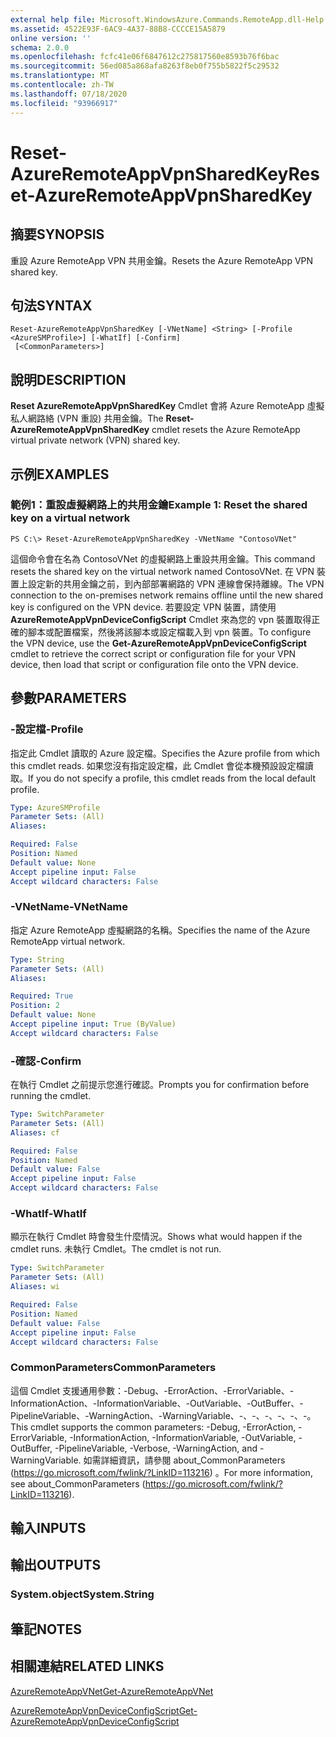 ```yaml
---
external help file: Microsoft.WindowsAzure.Commands.RemoteApp.dll-Help.xml
ms.assetid: 4522E93F-6AC9-4A37-88B8-CCCCE15A5879
online version: ''
schema: 2.0.0
ms.openlocfilehash: fcfc41e06f6847612c275817560e8593b76f6bac
ms.sourcegitcommit: 56ed085a868afa8263f8eb0f755b5822f5c29532
ms.translationtype: MT
ms.contentlocale: zh-TW
ms.lasthandoff: 07/18/2020
ms.locfileid: "93966917"
---
```

# <span data-ttu-id="aa012-101">Reset-AzureRemoteAppVpnSharedKey</span><span class="sxs-lookup"><span data-stu-id="aa012-101">Reset-AzureRemoteAppVpnSharedKey</span></span>

## <span data-ttu-id="aa012-102">摘要</span><span class="sxs-lookup"><span data-stu-id="aa012-102">SYNOPSIS</span></span>
<span data-ttu-id="aa012-103">重設 Azure RemoteApp VPN 共用金鑰。</span><span class="sxs-lookup"><span data-stu-id="aa012-103">Resets the Azure RemoteApp VPN shared key.</span></span>

## <span data-ttu-id="aa012-104">句法</span><span class="sxs-lookup"><span data-stu-id="aa012-104">SYNTAX</span></span>

```
Reset-AzureRemoteAppVpnSharedKey [-VNetName] <String> [-Profile <AzureSMProfile>] [-WhatIf] [-Confirm]
 [<CommonParameters>]
```

## <span data-ttu-id="aa012-105">說明</span><span class="sxs-lookup"><span data-stu-id="aa012-105">DESCRIPTION</span></span>
<span data-ttu-id="aa012-106">**Reset AzureRemoteAppVpnSharedKey** Cmdlet 會將 Azure RemoteApp 虛擬私人網路絡 (VPN 重設) 共用金鑰。</span><span class="sxs-lookup"><span data-stu-id="aa012-106">The **Reset-AzureRemoteAppVpnSharedKey** cmdlet resets the Azure RemoteApp virtual private network (VPN) shared key.</span></span>

## <span data-ttu-id="aa012-107">示例</span><span class="sxs-lookup"><span data-stu-id="aa012-107">EXAMPLES</span></span>

### <span data-ttu-id="aa012-108">範例1：重設虛擬網路上的共用金鑰</span><span class="sxs-lookup"><span data-stu-id="aa012-108">Example 1: Reset the shared key on a virtual network</span></span>
```
PS C:\> Reset-AzureRemoteAppVpnSharedKey -VNetName "ContosoVNet"
```

<span data-ttu-id="aa012-109">這個命令會在名為 ContosoVNet 的虛擬網路上重設共用金鑰。</span><span class="sxs-lookup"><span data-stu-id="aa012-109">This command resets the shared key on the virtual network named ContosoVNet.</span></span>
<span data-ttu-id="aa012-110">在 VPN 裝置上設定新的共用金鑰之前，到內部部署網路的 VPN 連線會保持離線。</span><span class="sxs-lookup"><span data-stu-id="aa012-110">The VPN connection to the on-premises network remains offline until the new shared key is configured on the VPN device.</span></span>
<span data-ttu-id="aa012-111">若要設定 VPN 裝置，請使用 **AzureRemoteAppVpnDeviceConfigScript** Cmdlet 來為您的 vpn 裝置取得正確的腳本或配置檔案，然後將該腳本或設定檔載入到 vpn 裝置。</span><span class="sxs-lookup"><span data-stu-id="aa012-111">To configure the VPN device, use the **Get-AzureRemoteAppVpnDeviceConfigScript** cmdlet to retrieve the correct script or configuration file for your VPN device, then load that script or configuration file onto the VPN device.</span></span>

## <span data-ttu-id="aa012-112">參數</span><span class="sxs-lookup"><span data-stu-id="aa012-112">PARAMETERS</span></span>

### <span data-ttu-id="aa012-113">-設定檔</span><span class="sxs-lookup"><span data-stu-id="aa012-113">-Profile</span></span>
<span data-ttu-id="aa012-114">指定此 Cmdlet 讀取的 Azure 設定檔。</span><span class="sxs-lookup"><span data-stu-id="aa012-114">Specifies the Azure profile from which this cmdlet reads.</span></span>
<span data-ttu-id="aa012-115">如果您沒有指定設定檔，此 Cmdlet 會從本機預設設定檔讀取。</span><span class="sxs-lookup"><span data-stu-id="aa012-115">If you do not specify a profile, this cmdlet reads from the local default profile.</span></span>

```yaml
Type: AzureSMProfile
Parameter Sets: (All)
Aliases: 

Required: False
Position: Named
Default value: None
Accept pipeline input: False
Accept wildcard characters: False
```

### <span data-ttu-id="aa012-116">-VNetName</span><span class="sxs-lookup"><span data-stu-id="aa012-116">-VNetName</span></span>
<span data-ttu-id="aa012-117">指定 Azure RemoteApp 虛擬網路的名稱。</span><span class="sxs-lookup"><span data-stu-id="aa012-117">Specifies the name of the Azure RemoteApp virtual network.</span></span>

```yaml
Type: String
Parameter Sets: (All)
Aliases: 

Required: True
Position: 2
Default value: None
Accept pipeline input: True (ByValue)
Accept wildcard characters: False
```

### <span data-ttu-id="aa012-118">-確認</span><span class="sxs-lookup"><span data-stu-id="aa012-118">-Confirm</span></span>
<span data-ttu-id="aa012-119">在執行 Cmdlet 之前提示您進行確認。</span><span class="sxs-lookup"><span data-stu-id="aa012-119">Prompts you for confirmation before running the cmdlet.</span></span>

```yaml
Type: SwitchParameter
Parameter Sets: (All)
Aliases: cf

Required: False
Position: Named
Default value: False
Accept pipeline input: False
Accept wildcard characters: False
```

### <span data-ttu-id="aa012-120">-WhatIf</span><span class="sxs-lookup"><span data-stu-id="aa012-120">-WhatIf</span></span>
<span data-ttu-id="aa012-121">顯示在執行 Cmdlet 時會發生什麼情況。</span><span class="sxs-lookup"><span data-stu-id="aa012-121">Shows what would happen if the cmdlet runs.</span></span>
<span data-ttu-id="aa012-122">未執行 Cmdlet。</span><span class="sxs-lookup"><span data-stu-id="aa012-122">The cmdlet is not run.</span></span>

```yaml
Type: SwitchParameter
Parameter Sets: (All)
Aliases: wi

Required: False
Position: Named
Default value: False
Accept pipeline input: False
Accept wildcard characters: False
```

### <span data-ttu-id="aa012-123">CommonParameters</span><span class="sxs-lookup"><span data-stu-id="aa012-123">CommonParameters</span></span>
<span data-ttu-id="aa012-124">這個 Cmdlet 支援通用參數：-Debug、-ErrorAction、-ErrorVariable、-InformationAction、-InformationVariable、-OutVariable、-OutBuffer、-PipelineVariable、-WarningAction、-WarningVariable、-、-、-、-、-、-。</span><span class="sxs-lookup"><span data-stu-id="aa012-124">This cmdlet supports the common parameters: -Debug, -ErrorAction, -ErrorVariable, -InformationAction, -InformationVariable, -OutVariable, -OutBuffer, -PipelineVariable, -Verbose, -WarningAction, and -WarningVariable.</span></span> <span data-ttu-id="aa012-125">如需詳細資訊，請參閱 about_CommonParameters (https://go.microsoft.com/fwlink/?LinkID=113216) 。</span><span class="sxs-lookup"><span data-stu-id="aa012-125">For more information, see about_CommonParameters (https://go.microsoft.com/fwlink/?LinkID=113216).</span></span>

## <span data-ttu-id="aa012-126">輸入</span><span class="sxs-lookup"><span data-stu-id="aa012-126">INPUTS</span></span>

## <span data-ttu-id="aa012-127">輸出</span><span class="sxs-lookup"><span data-stu-id="aa012-127">OUTPUTS</span></span>

### <span data-ttu-id="aa012-128">System.object</span><span class="sxs-lookup"><span data-stu-id="aa012-128">System.String</span></span>

## <span data-ttu-id="aa012-129">筆記</span><span class="sxs-lookup"><span data-stu-id="aa012-129">NOTES</span></span>

## <span data-ttu-id="aa012-130">相關連結</span><span class="sxs-lookup"><span data-stu-id="aa012-130">RELATED LINKS</span></span>

[<span data-ttu-id="aa012-131">AzureRemoteAppVNet</span><span class="sxs-lookup"><span data-stu-id="aa012-131">Get-AzureRemoteAppVNet</span></span>](./Get-AzureRemoteAppVNet.md)

[<span data-ttu-id="aa012-132">AzureRemoteAppVpnDeviceConfigScript</span><span class="sxs-lookup"><span data-stu-id="aa012-132">Get-AzureRemoteAppVpnDeviceConfigScript</span></span>](./Get-AzureRemoteAppVpnDeviceConfigScript.md)


